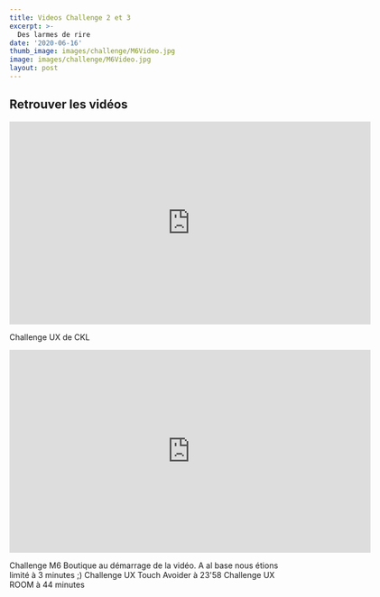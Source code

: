 ```yaml
---
title: Videos Challenge 2 et 3
excerpt: >-
  Des larmes de rire
date: '2020-06-16'
thumb_image: images/challenge/M6Video.jpg
image: images/challenge/M6Video.jpg
layout: post
---
```



## Retrouver les vidéos

<iframe width="640" height="360" src="https://web.microsoftstream.com/embed/video/6d465d02-db5c-4f81-a380-683e4b12ed39?autoplay=false&amp;showinfo=true" allowfullscreen style="border:none;"></iframe>

Challenge UX de CKL


<iframe width="640" height="360" src="https://web.microsoftstream.com/embed/video/63b4b54e-37a2-4ee6-9405-ec6712ac1b64?autoplay=false&amp;showinfo=true" allowfullscreen style="border:none;"></iframe>

Challenge M6 Boutique au démarrage de la vidéo. A al base nous étions limité à 3 minutes ;)
Challenge UX Touch Avoider à 23'58
Challenge UX ROOM à 44 minutes
